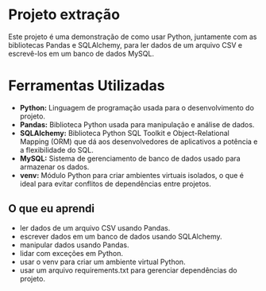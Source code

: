 # Projeto extração

Este projeto é uma demonstração de como usar Python, juntamente com as bibliotecas Pandas e SQLAlchemy, para ler dados de um arquivo CSV e escrevê-los em um banco de dados MySQL.

# Ferramentas Utilizadas

- **Python:** Linguagem de programação usada para o desenvolvimento do projeto.
- **Pandas:** Biblioteca Python usada para manipulação e análise de dados.
- **SQLAlchemy:** Biblioteca Python SQL Toolkit e Object-Relational Mapping (ORM) que dá aos desenvolvedores de aplicativos a potência e a flexibilidade do SQL.
- **MySQL:** Sistema de gerenciamento de banco de dados usado para armazenar os dados.
- **venv:** Módulo Python para criar ambientes virtuais isolados, o que é ideal para evitar conflitos de dependências entre projetos.

## O que eu aprendi

- ler dados de um arquivo CSV usando Pandas.
- escrever dados em um banco de dados usando SQLAlchemy.
- manipular dados usando Pandas.
- lidar com exceções em Python.
- usar o venv para criar um ambiente virtual Python.
- usar um arquivo requirements.txt para gerenciar dependências do projeto.